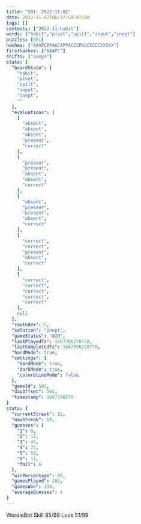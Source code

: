 ```yaml
---
title: "501: 2022-11-02"
date: 2022-11-02T06:37:58-07:00
tags: []
contests: ["2022-11-habit"]
words: ["habit","pivot","spilt","input","inept"]
puzzles: [501]
hashes: ["AAAPCPPAACAPPACCCPACCCCCCXXXXX"]
firsthashes: ["AAAPC"]
shifts: ["oumyd"]
state: {
  "boardState": [
    "habit",
    "pivot",
    "spilt",
    "input",
    "inept",
    ""
  ],
  "evaluations": [
    [
      "absent",
      "absent",
      "absent",
      "present",
      "correct"
    ],
    [
      "present",
      "present",
      "absent",
      "absent",
      "correct"
    ],
    [
      "absent",
      "present",
      "present",
      "absent",
      "correct"
    ],
    [
      "correct",
      "correct",
      "present",
      "absent",
      "correct"
    ],
    [
      "correct",
      "correct",
      "correct",
      "correct",
      "correct"
    ],
    null
  ],
  "rowIndex": 5,
  "solution": "inept",
  "gameStatus": "WIN",
  "lastPlayedTs": 1667396278778,
  "lastCompletedTs": 1667396278778,
  "hardMode": true,
  "settings": {
    "hardMode": true,
    "darkMode": true,
    "colorblindMode": false
  },
  "gameId": 502,
  "dayOffset": 501,
  "timestamp": 1667396278
}
stats: {
  "currentStreak": 10,
  "maxStreak": 69,
  "guesses": {
    "1": 0,
    "2": 12,
    "3": 46,
    "4": 75,
    "5": 50,
    "6": 11,
    "fail": 6
  },
  "winPercentage": 97,
  "gamesPlayed": 200,
  "gamesWon": 194,
  "averageGuesses": 4
}
---
```

<!-- more -->
WordleBot
Skill 85/99
Luck 51/99
